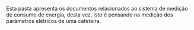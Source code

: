 Esta pasta apresenta os documentos relacionados ao sistema de medição de consumo de energia, desta vez, isto é pensando na medição dos parâmetros elétricos de uma cafeteira. 
